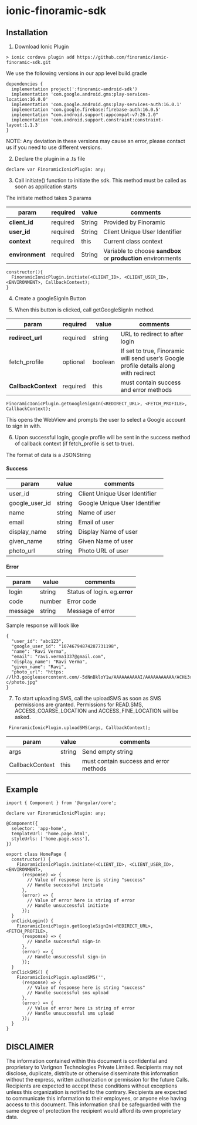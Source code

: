 # ionic-finoramic-sdk

## Installation

1. Download Ionic Plugin

```
> ionic cordova plugin add https://github.com/finoramic/ionic-finoramic-sdk.git
```

We use the following versions in our app level build.gradle

```
dependencies {
  implementation project(':finoramic-android-sdk')
  implementation 'com.google.android.gms:play-services-location:16.0.0'
  implementation 'com.google.android.gms:play-services-auth:16.0.1'
  implementation 'com.google.firebase:firebase-auth:16.0.5'
  implementation "com.android.support:appcompat-v7:26.1.0"
  implementation 'com.android.support.constraint:constraint-layout:1.1.3'
}
```
NOTE: Any deviation in these versions may cause an error, please contact us if you need to use different versions.


2. Declare the plugin in a .ts file

```
declare var FinoramicIonicPlugin: any;
```

3. Call initiate() function to initiate the sdk. This method must be called as soon as application starts

The initiate method takes 3 params

|param|required|value|comments|
|---|---|---|---|
|**client_id**|required|String|Provided by Finoramic|
|**user_id**|required|String|Client Unique User Identifier|
|**context**|required|this|Current class context|
|**environment**|required|String|Variable to choose **sandbox** or **production** environments|

```
constructor(){
  FinoramicIonicPlugin.initiate(<CLIENT_ID>, <CLIENT_USER_ID>, <ENVIRONMENT>, CallbackContext);
}
```

4. Create a googleSignIn Button

5. When this button is clicked, call getGoogleSignIn method.

|param|required|value|comments|
|---|---|---|---|
|**redirect_url**|required|string|URL to redirect to after login|
|fetch_profile|optional|boolean|If set to true, Finoramic will send user’s Google profile details along with redirect|
|**CallbackContext**|required|this|must contain success and error methods|

```
FinoramicIonicPlugin.getGoogleSignIn(<REDIRECT_URL>, <FETCH_PROFILE>, CallbackContext);
```

This opens the WebView and prompts the user to select a Google account to sign in with.

6. Upon successful login, google profile will be sent in the success method of callback context (if fetch_profile is set to true).

The format of data is a JSONString

#### Success
|param|value|comments|
|---|---|---|
|user_id|string|Client Unique User Identifier|
|google_user_id|string|Google Unique User Identifier|
|name|string|Name of user|
|email|string|Email of user|
|display_name|string|Display Name of user|
|given_name|string|Given Name of user|
|photo_url|string|Photo URL of user|

#### Error
|param|value|comments|
|---|---|---|
|login|string|Status of login. eg.**error**|
|code|number|Error code|
|message|string|Message of error|


Sample response will look like
```
{
  "user_id": "abc123",
  "google_user_id": "10746794874287731198",
  "name": "Ravi Verma",
  "email": "ravi.verma1337@gmail.com",
  "display_name": "Ravi Verma",
  "given_name": "Ravi",
  "photo_url": "https: //lh3.googleusercontent.com/-5dNnBkloY1w/AAAAAAAAAAI/AAAAAAAAAAA/ACHi3rcHQYnxaoHvgE6U2dcSiNYRpk0lGA/s86-c/photo.jpg"
}
```

7. To start uploading SMS, call the uploadSMS as soon as SMS permissions are granted. Permissions for READ.SMS, ACCESS_COARSE_LOCATION and ACCESS_FINE_LOCATION will be asked.

```
 FinoramicIonicPlugin.uploadSMS(args, CallbackContext);
```

|param|value|comments|
|---|---|---|
|args|string|Send empty string|
|CallbackContext|this|must contain success and error methods|

## Example

```
import { Component } from '@angular/core';

declare var FinoramicIonicPlugin: any;

@Component({
  selector: 'app-home',
  templateUrl: 'home.page.html',
  styleUrls: ['home.page.scss'],
})

export class HomePage {
  constructor() {
    FinoramicIonicPlugin.initiate(<CLIENT_ID>, <CLIENT_USER_ID>, <ENVIRONMENT>,
      (response) => {
        // Value of response here is string "success"
        // Handle successful initiate
      },
      (error) => {
        // Value of error here is string of error
        // Handle unsuccessful initiate
      });
  }
  onClickLogin() {
    FinoramicIonicPlugin.getGoogleSignIn(<REDIRECT_URL>, <FETCH_PROFILE>,
      (response) => {
        // Handle successful sign-in
      },
      (error) => {
        // Handle unsuccessful sign-in
      });
  }
  onClickSMS() {
    FinoramicIonicPlugin.uploadSMS('',
      (response) => {
        // Value of response here is string "success"
        // Handle successful sms upload
      },
      (error) => {
        // Value of error here is string of error
        // Handle unsuccessful sms upload
      });
  }
}
```

## DISCLAIMER

The information contained within this document is confidential and proprietary to Varignon Technologies Private Limited. Recipients may not disclose, duplicate, distribute or otherwise disseminate this information without the express, written authorization or permission for the future Calls. Recipients are expected to accept these conditions without exceptions unless this organization is notified to the contrary.  Recipients are expected to communicate this information to their employees, or anyone else having access to this document. This information shall be safeguarded with the same degree of protection the recipient would afford its own proprietary data.
